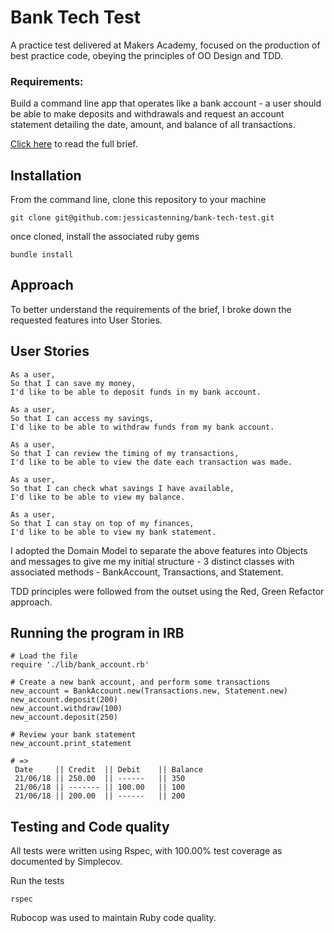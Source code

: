 # Bank Tech Test
A practice test delivered at Makers Academy, focused on the production of best practice code, obeying the principles of OO Design and TDD.

### Requirements:
Build a command line app that operates like a bank account - a user should be able to make deposits and withdrawals
and request an account statement detailing the date, amount, and balance of all transactions.

[Click here](https://github.com/makersacademy/course/blob/master/individual_challenges/bank_tech_test.md) to read the full brief.

##  Installation

From the command line, clone this repository to your machine
```
git clone git@github.com:jessicastenning/bank-tech-test.git
```
once cloned, install the associated ruby gems
```
bundle install
```
## Approach

To better understand the requirements of the brief, I broke down the requested features into User Stories.

## User Stories
```
As a user,
So that I can save my money,
I'd like to be able to deposit funds in my bank account.

As a user,
So that I can access my savings,
I'd like to be able to withdraw funds from my bank account.

As a user,
So that I can review the timing of my transactions,
I'd like to be able to view the date each transaction was made.

As a user,
So that I can check what savings I have available,
I'd like to be able to view my balance.

As a user,
So that I can stay on top of my finances,
I'd like to be able to view my bank statement.
```
I adopted the Domain Model to separate the above features into Objects and messages to give me my initial
structure - 3 distinct classes with associated methods - BankAccount, Transactions, and Statement.

TDD principles were followed from the outset using the Red, Green Refactor approach.

## Running the program in IRB
```
# Load the file
require './lib/bank_account.rb'

# Create a new bank account, and perform some transactions
new_account = BankAccount.new(Transactions.new, Statement.new)
new_account.deposit(200)
new_account.withdraw(100)
new_account.deposit(250)

# Review your bank statement
new_account.print_statement

# =>
 Date     || Credit  || Debit    || Balance
 21/06/18 || 250.00  || ------   || 350
 21/06/18 || ------- || 100.00   || 100
 21/06/18 || 200.00  || ------   || 200
```

## Testing and Code quality
All tests were written using Rspec, with 100.00% test coverage as documented by Simplecov.  

Run the tests
```
rspec
```
Rubocop was used to maintain Ruby code quality.
